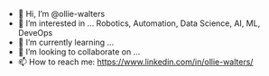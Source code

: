 - 👋 Hi, I’m @ollie-walters
- 👀 I’m interested in ... Robotics, Automation, Data Science, AI, ML, DeveOps
- 🌱 I’m currently learning ...
- 💞️ I’m looking to collaborate on ...
- 📫 How to reach me: https://www.linkedin.com/in/ollie-walters/

<!---
ollie-walters/ollie-walters is a ✨ special ✨ repository because its `README.md` (this file) appears on your GitHub profile.
You can click the Preview link to take a look at your changes.
--->
